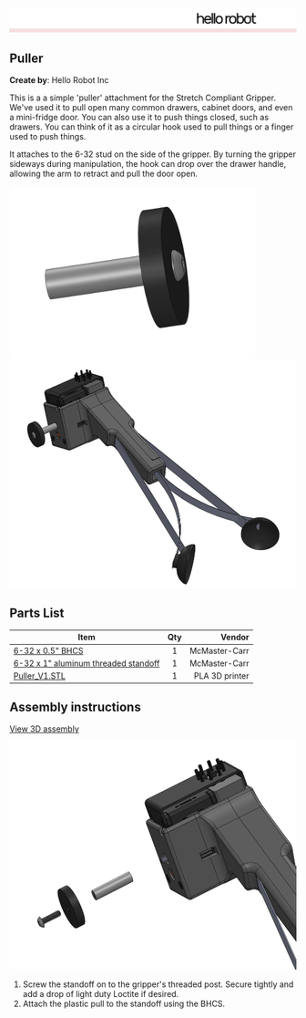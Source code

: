 ![image](images/HelloRobotLogoBar.png)

## Puller

**Create by**: Hello Robot Inc

This is a a simple 'puller' attachment for the Stretch Compliant Gripper. We've used it to pull open many common drawers, cabinet doors, and even a mini-fridge door. You can also use it to push things closed, such as drawers. You can think of it as a circular hook used to pull things or a finger used to push things.

It attaches to the 6-32 stud on the side of the gripper. By turning the gripper sideways during manipulation, the hook can drop over the drawer handle, allowing the arm to retract and pull the door open. 

<img src="images/drawer_pull_A.PNG" alt="image" height=300 />
<img src="images/drawer_pull_B.PNG" alt="image"  height=400 />

## Parts List

| Item | Qty | Vendor           |
| ------------- |:-------------:| -----: |
| [6-32 x 0.5" BHCS](https://www.mcmaster.com/91255A148) | 1 | McMaster-Carr|
| [6-32 x 1" aluminum threaded standoff](https://www.mcmaster.com/93330a449) | 1 | McMaster-Carr|
| [Puller_V1.STL](CAD/Puller_V1.STL) | 1 |    PLA 3D printer|

## Assembly instructions
[View 3D assembly](CAD/ASSEM_Puller_V1.STL)

<img src="images/drawer_pull_C.PNG" alt="image"  height=400 />

1. Screw the standoff on to the gripper's threaded post. Secure tightly and add a drop of light duty Loctite if desired.
2. Attach the plastic pull to the standoff using the BHCS. 
